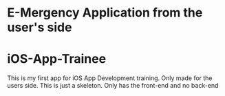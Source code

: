 # E-Mergency Application from the user's side
# iOS-App-Trainee

This is my first app for iOS App Development training. 
Only made for the users side. This is just a skeleton.
Only has the front-end and no back-end
